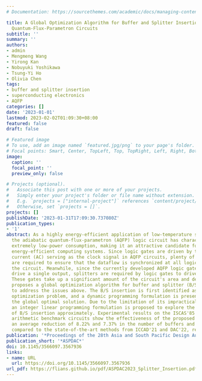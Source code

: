 ```yaml
---
# Documentation: https://sourcethemes.com/academic/docs/managing-content/

title: A Global Optimization Algorithm for Buffer and Splitter Insertion in Adiabatic
  Quantum-Flux-Parametron Circuits
subtitle: ''
summary: ''
authors:
- admin
- Mengmeng Wang
- Yirong Kan
- Nobuyuki Yoshikawa
- Tsung-Yi Ho
- Olivia Chen
tags:
- buffer and splitter insertion
- superconducting electronics
- AQFP
categories: []
date: '2023-01-01'
lastmod: 2023-02-02T01:09:30+08:00
featured: false
draft: false

# Featured image
# To use, add an image named `featured.jpg/png` to your page's folder.
# Focal points: Smart, Center, TopLeft, Top, TopRight, Left, Right, BottomLeft, Bottom, BottomRight.
image:
  caption: ''
  focal_point: ''
  preview_only: false

# Projects (optional).
#   Associate this post with one or more of your projects.
#   Simply enter your project's folder or file name without extension.
#   E.g. `projects = ["internal-project"]` references `content/project/deep-learning/index.md`.
#   Otherwise, set `projects = []`.
projects: []
publishDate: '2023-01-31T17:09:30.737080Z'
publication_types:
- '1'
abstract: As a highly energy-efficient application of low-temperature superconductivity,
  the adiabatic quantum-flux-parametron (AQFP) logic circuit has characteristics of
  extremely low-power consumption, making it an attractive candidate for extremely
  energy-efficient computing systems. Since logic gates are driven by the alternating
  current (AC) serving as the clock signal in AQFP circuits, plenty of AQFP buffers
  are required to ensure that the dataflow is synchronized at all logic levels of
  the circuit. Meanwhile, since the currently developed AQFP logic gates can only
  drive a single output, splitters are required by logic gates to drive multiple fan-outs.
  These gates take up a significant amount of the circuit's area and delay. This paper
  proposes a global optimization algorithm for buffer and splitter (B/S) insertion
  to address the issues above. The B/S insertion is first identified as a combinational
  optimization problem, and a dynamic programming formulation is presented to find
  the global optimal solution. Due to the limitation of its impractical search space,
  an integer linear programming formulation is proposed to explore the global optimization
  of B/S insertion approximately. Experimental results on the ISCAS'85 and simple
  arithmetic benchmark circuits show the effectiveness of the proposed method, with
  an average reduction of 8.22% and 7.37% in the number of buffers and splitters inserted
  compared to the state-of-the-art methods from ICCAD'21 and DAC'22, respectively.
publication: '*Proceedings of the 28th Asia and South Pacific Design Automation Conference*'
publication_short: '*ASPDAC*'
doi: 10.1145/3566097.3567936
links:
- name: URL
  url: https://doi.org/10.1145/3566097.3567936
url_pdf: https://flians.github.io/pdf/ASPDAC2023_Splitter_Insertion.pdf
---
```

